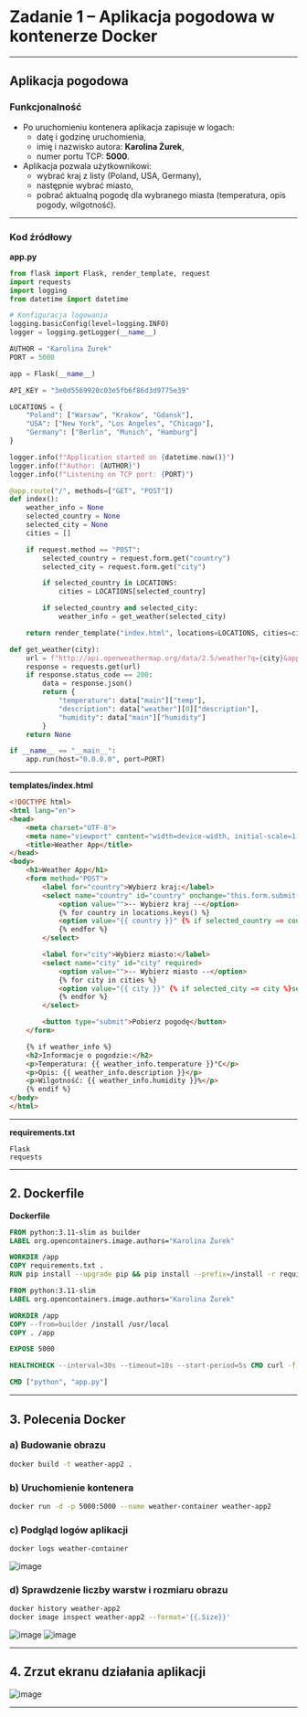 
# Zadanie 1 – Aplikacja pogodowa w kontenerze Docker

---

##  Aplikacja pogodowa 
### Funkcjonalność

- Po uruchomieniu kontenera aplikacja zapisuje w logach:
  - datę i godzinę uruchomienia,
  - imię i nazwisko autora: **Karolina Żurek**,
  - numer portu TCP: **5000**.
- Aplikacja pozwala użytkownikowi:
  - wybrać kraj z listy (Poland, USA, Germany),
  - następnie wybrać miasto,
  - pobrać aktualną pogodę dla wybranego miasta (temperatura, opis pogody, wilgotność).

---

### Kod źródłowy

**app.py**
```python
from flask import Flask, render_template, request
import requests
import logging
from datetime import datetime

# Konfiguracja logowania
logging.basicConfig(level=logging.INFO)
logger = logging.getLogger(__name__)

AUTHOR = "Karolina Żurek"
PORT = 5000

app = Flask(__name__)

API_KEY = "3e0d5569920c03e5fb6f86d3d9775e39"

LOCATIONS = {
    "Poland": ["Warsaw", "Krakow", "Gdansk"],
    "USA": ["New York", "Los Angeles", "Chicago"],
    "Germany": ["Berlin", "Munich", "Hamburg"]
}

logger.info(f"Application started on {datetime.now()}")
logger.info(f"Author: {AUTHOR}")
logger.info(f"Listening on TCP port: {PORT}")

@app.route("/", methods=["GET", "POST"])
def index():
    weather_info = None
    selected_country = None
    selected_city = None
    cities = []

    if request.method == "POST":
        selected_country = request.form.get("country")
        selected_city = request.form.get("city")

        if selected_country in LOCATIONS:
            cities = LOCATIONS[selected_country]

        if selected_country and selected_city:
            weather_info = get_weather(selected_city)

    return render_template("index.html", locations=LOCATIONS, cities=cities, weather_info=weather_info, selected_country=selected_country, selected_city=selected_city)

def get_weather(city):
    url = f"http://api.openweathermap.org/data/2.5/weather?q={city}&appid={API_KEY}&units=metric&lang=pl"
    response = requests.get(url)
    if response.status_code == 200:
        data = response.json()
        return {
            "temperature": data["main"]["temp"],
            "description": data["weather"][0]["description"],
            "humidity": data["main"]["humidity"]
        }
    return None

if __name__ == "__main__":
    app.run(host="0.0.0.0", port=PORT)
```

---

**templates/index.html**
```html
<!DOCTYPE html>
<html lang="en">
<head>
    <meta charset="UTF-8">
    <meta name="viewport" content="width=device-width, initial-scale=1.0">
    <title>Weather App</title>
</head>
<body>
    <h1>Weather App</h1>
    <form method="POST">
        <label for="country">Wybierz kraj:</label>
        <select name="country" id="country" onchange="this.form.submit()" required>
            <option value="">-- Wybierz kraj --</option>
            {% for country in locations.keys() %}
            <option value="{{ country }}" {% if selected_country == country %}selected{% endif %}>{{ country }}</option>
            {% endfor %}
        </select>

        <label for="city">Wybierz miasto:</label>
        <select name="city" id="city" required>
            <option value="">-- Wybierz miasto --</option>
            {% for city in cities %}
            <option value="{{ city }}" {% if selected_city == city %}selected{% endif %}>{{ city }}</option>
            {% endfor %}
        </select>

        <button type="submit">Pobierz pogodę</button>
    </form>

    {% if weather_info %}
    <h2>Informacje o pogodzie:</h2>
    <p>Temperatura: {{ weather_info.temperature }}°C</p>
    <p>Opis: {{ weather_info.description }}</p>
    <p>Wilgotność: {{ weather_info.humidity }}%</p>
    {% endif %}
</body>
</html>
```

---

**requirements.txt**
```
Flask
requests
```

---

## 2. Dockerfile

**Dockerfile**
```Dockerfile
FROM python:3.11-slim as builder
LABEL org.opencontainers.image.authors="Karolina Żurek"

WORKDIR /app
COPY requirements.txt .
RUN pip install --upgrade pip && pip install --prefix=/install -r requirements.txt

FROM python:3.11-slim
LABEL org.opencontainers.image.authors="Karolina Żurek"

WORKDIR /app
COPY --from=builder /install /usr/local
COPY . /app

EXPOSE 5000

HEALTHCHECK --interval=30s --timeout=10s --start-period=5s CMD curl -f http://localhost:5000 || exit 1

CMD ["python", "app.py"]
```

---

## 3. Polecenia Docker

### a) Budowanie obrazu
```bash
docker build -t weather-app2 .
```

### b) Uruchomienie kontenera
```bash
docker run -d -p 5000:5000 --name weather-container weather-app2
```

### c) Podgląd logów aplikacji
```bash
docker logs weather-container
```
![image](https://github.com/user-attachments/assets/3196d7d8-1c32-44ab-b0ad-f1ddf52fdedd)


### d) Sprawdzenie liczby warstw i rozmiaru obrazu
```bash
docker history weather-app2
docker image inspect weather-app2 --format='{{.Size}}'
```
![image](https://github.com/user-attachments/assets/4a7cbbda-ab2d-4090-83fd-40d93b5d6d14)
![image](https://github.com/user-attachments/assets/0fd147aa-af6a-4b88-9a95-9030fc3adaf0)

---

## 4. Zrzut ekranu działania aplikacji

![image](https://github.com/user-attachments/assets/d1949c7e-e4da-493a-bba2-ef94316da31e)

---


